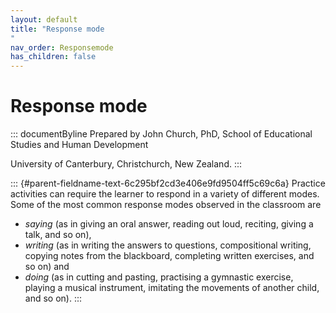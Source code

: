 ```yaml
---
layout: default
title: "Response mode 
"
nav_order: Responsemode
has_children: false
---
```

# Response mode 


::: documentByline
Prepared by John Church, PhD, School of Educational Studies and Human
Development

University of Canterbury, Christchurch, New Zealand.
:::

::: {#parent-fieldname-text-6c295bf2cd3e406e9fd9504ff5c69c6a}
Practice activities can require the learner to respond in a variety of
different modes. Some of the most common response modes observed in the
classroom are

-   *saying* (as in giving an oral answer, reading out loud, reciting,
    giving a talk, and so on),
-   *writing* (as in writing the answers to questions, compositional
    writing, copying notes from the blackboard, completing written
    exercises, and so on) and
-   *doing* (as in cutting and pasting, practising a gymnastic exercise,
    playing a musical instrument, imitating the movements of another
    child, and so on).
:::
